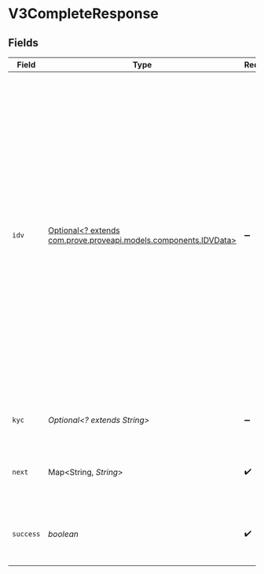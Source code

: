 # V3CompleteResponse


## Fields

| Field                                                                                                                                                                                                                                                                                                                                                                                                                                                                                             | Type                                                                                                                                                                                                                                                                                                                                                                                                                                                                                              | Required                                                                                                                                                                                                                                                                                                                                                                                                                                                                                          | Description                                                                                                                                                                                                                                                                                                                                                                                                                                                                                       | Example                                                                                                                                                                                                                                                                                                                                                                                                                                                                                           |
| ------------------------------------------------------------------------------------------------------------------------------------------------------------------------------------------------------------------------------------------------------------------------------------------------------------------------------------------------------------------------------------------------------------------------------------------------------------------------------------------------- | ------------------------------------------------------------------------------------------------------------------------------------------------------------------------------------------------------------------------------------------------------------------------------------------------------------------------------------------------------------------------------------------------------------------------------------------------------------------------------------------------- | ------------------------------------------------------------------------------------------------------------------------------------------------------------------------------------------------------------------------------------------------------------------------------------------------------------------------------------------------------------------------------------------------------------------------------------------------------------------------------------------------- | ------------------------------------------------------------------------------------------------------------------------------------------------------------------------------------------------------------------------------------------------------------------------------------------------------------------------------------------------------------------------------------------------------------------------------------------------------------------------------------------------- | ------------------------------------------------------------------------------------------------------------------------------------------------------------------------------------------------------------------------------------------------------------------------------------------------------------------------------------------------------------------------------------------------------------------------------------------------------------------------------------------------- |
| `idv`                                                                                                                                                                                                                                                                                                                                                                                                                                                                                             | [Optional<? extends com.prove.proveapi.models.components.IDVData>](../../models/components/IDVData.md)                                                                                                                                                                                                                                                                                                                                                                                            | :heavy_minus_sign:                                                                                                                                                                                                                                                                                                                                                                                                                                                                                | N/A                                                                                                                                                                                                                                                                                                                                                                                                                                                                                               | {<br/>"dataSource1": {<br/>"address": "address",<br/>"cipConfidence": "cipConfidence",<br/>"email": "email",<br/>"identifiers": "identifiers",<br/>"name": "name",<br/>"reasonCodes": [<br/>"reasonCodes",<br/>"reasonCodes"<br/>],<br/>"verified": true<br/>},<br/>"dataSource2": {<br/>"address": "address",<br/>"cipConfidence": "cipConfidence",<br/>"email": "email",<br/>"identifiers": "identifiers",<br/>"name": "name",<br/>"reasonCodes": [<br/>"reasonCodes",<br/>"reasonCodes"<br/>],<br/>"verified": true<br/>},<br/>"multiCIPConfidence": "multiCIPConfidence",<br/>"multiVerified": true<br/>} |
| `kyc`                                                                                                                                                                                                                                                                                                                                                                                                                                                                                             | *Optional<? extends String>*                                                                                                                                                                                                                                                                                                                                                                                                                                                                      | :heavy_minus_sign:                                                                                                                                                                                                                                                                                                                                                                                                                                                                                | Kyc contains optional KYC data to be returned.                                                                                                                                                                                                                                                                                                                                                                                                                                                    | { "AdverseMediaList": [], "TotalHits": 9, "AliasList": [], "AmlTypeLists":[] }                                                                                                                                                                                                                                                                                                                                                                                                                    |
| `next`                                                                                                                                                                                                                                                                                                                                                                                                                                                                                            | Map<String, *String*>                                                                                                                                                                                                                                                                                                                                                                                                                                                                             | :heavy_check_mark:                                                                                                                                                                                                                                                                                                                                                                                                                                                                                | Next contains the next set of allowed calls in the same flow.                                                                                                                                                                                                                                                                                                                                                                                                                                     | {<br/>"done": null<br/>}                                                                                                                                                                                                                                                                                                                                                                                                                                                                          |
| `success`                                                                                                                                                                                                                                                                                                                                                                                                                                                                                         | *boolean*                                                                                                                                                                                                                                                                                                                                                                                                                                                                                         | :heavy_check_mark:                                                                                                                                                                                                                                                                                                                                                                                                                                                                                | Success returns true if the individual was verified successfully.                                                                                                                                                                                                                                                                                                                                                                                                                                 | true                                                                                                                                                                                                                                                                                                                                                                                                                                                                                              |